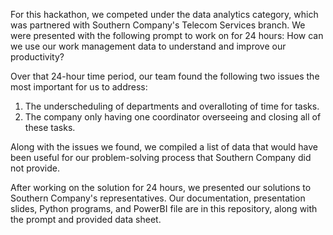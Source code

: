 For this hackathon, we competed under the data analytics category, which was partnered with Southern Company's Telecom Services branch. We were presented with the following prompt to work on for 24 hours:
How can we use our work management data to understand and improve our productivity?

Over that 24-hour time period, our team found the following two issues the most important for us to address:
1. The underscheduling of departments and overalloting of time for tasks.
2. The company only having one coordinator overseeing and closing all of these tasks.

Along with the issues we found, we compiled a list of data that would have been useful for our problem-solving process that Southern Company did not provide.

After working on the solution for 24 hours, we presented our solutions to Southern Company's representatives. Our documentation, presentation slides, Python programs, and PowerBI file are in this repository, along with the prompt and provided data sheet.
